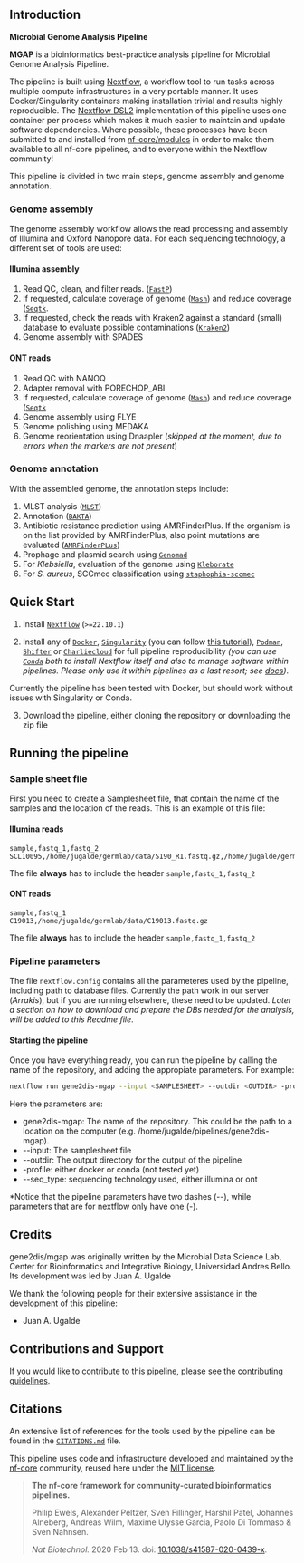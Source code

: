 ## Introduction

**Microbial Genome Analysis Pipeline**

**MGAP** is a bioinformatics best-practice analysis pipeline for Microbial Genome Analysis Pipeline.

The pipeline is built using [Nextflow](https://www.nextflow.io), a workflow tool to run tasks across multiple compute infrastructures in a very portable manner. It uses Docker/Singularity containers making installation trivial and results highly reproducible. The [Nextflow DSL2](https://www.nextflow.io/docs/latest/dsl2.html) implementation of this pipeline uses one container per process which makes it much easier to maintain and update software dependencies. Where possible, these processes have been submitted to and installed from [nf-core/modules](https://github.com/nf-core/modules) in order to make them available to all nf-core pipelines, and to everyone within the Nextflow community!

This pipeline is divided in two main steps, genome assembly and genome annotation. 

### Genome assembly

The genome assembly workflow allows the read processing and assembly of Illumina and Oxford Nanopore data. For each sequencing technology, a different set of tools are used:

#### Illumina assembly
1. Read QC, clean, and filter reads. ([`FastP`](https://github.com/OpenGene/fastp))
2. If requested, calculate coverage of genome ([`Mash`](https://mash.readthedocs.io/en/latest/)) and reduce coverage ([`Seqtk`](https://github.com/lh3/seqtk).
3. If requested, check the reads with Kraken2 against a standard (small) database to evaluate possible contaminations ([`Kraken2`](https://ccb.jhu.edu/software/kraken2/))
4. Genome assembly with SPADES

#### ONT reads
1. Read QC with NANOQ
2. Adapter removal with PORECHOP_ABI
3. If requested, calculate coverage of genome ([`Mash`](https://mash.readthedocs.io/en/latest/)) and reduce coverage ([`Seqtk`](https://github.com/lh3/seqtk)
4. Genome assembly using FLYE
5. Genome polishing using MEDAKA
6. Genome reorientation using Dnaapler (*skipped at the moment, due to errors when the markers are not present*)

### Genome annotation

With the assembled genome, the annotation steps include:

1. MLST analysis ([`MLST`](https://github.com/tseemann/mlst))
2. Annotation ([`BAKTA`](https://github.com/oschwengers/bakta))
3. Antibiotic resistance prediction using AMRFinderPlus. If the organism is on the list provided by AMRFinderPlus, also point mutations are evaluated ([`AMRFinderPLus`](https://github.com/ncbi/amr))
4. Prophage and plasmid search using [`Genomad`](https://github.com/apcamargo/genomad)
5. For _Klebsiella_, evaluation of the genome using [`Kleborate`](https://github.com/klebgenomics/Kleborate)
6. For _S. aureus_, SCCmec classification using [`staphophia-sccmec`](https://github.com/staphopia/staphopia-sccmec)


## Quick Start

1. Install [`Nextflow`](https://www.nextflow.io/docs/latest/getstarted.html#installation) (`>=22.10.1`)

2. Install any of [`Docker`](https://docs.docker.com/engine/installation/), [`Singularity`](https://www.sylabs.io/guides/3.0/user-guide/) (you can follow [this tutorial](https://singularity-tutorial.github.io/01-installation/)), [`Podman`](https://podman.io/), [`Shifter`](https://nersc.gitlab.io/development/shifter/how-to-use/) or [`Charliecloud`](https://hpc.github.io/charliecloud/) for full pipeline reproducibility _(you can use [`Conda`](https://conda.io/miniconda.html) both to install Nextflow itself and also to manage software within pipelines. Please only use it within pipelines as a last resort; see [docs](https://nf-co.re/usage/configuration#basic-configuration-profiles))_.

Currently the pipeline has been tested with Docker, but should work without issues with Singularity or Conda.

3. Download the pipeline, either cloning the repository or downloading the zip file

## Running the pipeline

### Sample sheet file
First you need to create a Samplesheet file, that contain the name of the samples and the location of the reads. This is an example of this file:

#### Illumina reads

```
sample,fastq_1,fastq_2
SCL10095,/home/jugalde/germlab/data/S190_R1.fastq.gz,/home/jugalde/germlab/data/S190_R2.fastq.gz
```

The file **always** has to include the header `sample,fastq_1,fastq_2`

#### ONT reads

```
sample,fastq_1
C19013,/home/jugalde/germlab/data/C19013.fastq.gz
```

The file **always** has to include the header `sample,fastq_1,fastq_2`

### Pipeline parameters

The file `nextflow.config` contains all the parameteres used by the pipeline, including path to database files. Currently the path work in our server (_Arrakis_), but if you are running elsewhere, these need to be updated. *Later a section on how to download and prepare the DBs needed for the analysis, will be added to this Readme file*.


#### Starting the pipeline

Once you have everything ready, you can run the pipeline by calling the name of the repository, and adding the appropiate parameters. For example:


   ```bash
   nextflow run gene2dis-mgap --input <SAMPLESHEET> --outdir <OUTDIR> -profile docker -seq_type illumina|ont
   ```

   Here the parameters are:
   - gene2dis-mgap: The name of the repository. This could be the path to a location on the computer (e.g. /home/jugalde/pipelines/gene2dis-mgap).
   - --input: The samplesheet file
   - --outdir: The output directory for the output of the pipeline
   - -profile: either docker or conda (not tested yet)
   - --seq_type: sequencing technology used, either illumina or ont

   *Notice that the pipeline parameters have two dashes (--), while parameters that are for nextflow only have one (-).


## Credits

gene2dis/mgap was originally written by the Microbial Data Science Lab, Center for Bioinformatics and Integrative Biology, Universidad Andres Bello. Its development was led by Juan A. Ugalde

We thank the following people for their extensive assistance in the development of this pipeline:

- Juan A. Ugalde


## Contributions and Support

If you would like to contribute to this pipeline, please see the [contributing guidelines](.github/CONTRIBUTING.md).

## Citations

<!-- TODO nf-core: Add citation for pipeline after first release. Uncomment lines below and update Zenodo doi and badge at the top of this file. -->
<!-- If you use  gene2dis/mgap for your analysis, please cite it using the following doi: [10.5281/zenodo.XXXXXX](https://doi.org/10.5281/zenodo.XXXXXX) -->

<!-- TODO nf-core: Add bibliography of tools and data used in your pipeline -->

An extensive list of references for the tools used by the pipeline can be found in the [`CITATIONS.md`](CITATIONS.md) file.

This pipeline uses code and infrastructure developed and maintained by the [nf-core](https://nf-co.re) community, reused here under the [MIT license](https://github.com/nf-core/tools/blob/master/LICENSE).

> **The nf-core framework for community-curated bioinformatics pipelines.**
>
> Philip Ewels, Alexander Peltzer, Sven Fillinger, Harshil Patel, Johannes Alneberg, Andreas Wilm, Maxime Ulysse Garcia, Paolo Di Tommaso & Sven Nahnsen.
>
> _Nat Biotechnol._ 2020 Feb 13. doi: [10.1038/s41587-020-0439-x](https://dx.doi.org/10.1038/s41587-020-0439-x).
